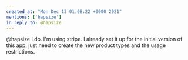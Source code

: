 ```yaml
---
created_at: "Mon Dec 13 01:08:22 +0000 2021"
mentions: ['hapsize']
in_reply_to: @hapsize
---
```


@hapsize I do. I'm using stripe. I already set it up for the initial version of this app, just need to create the new product types and the usage restrictions.